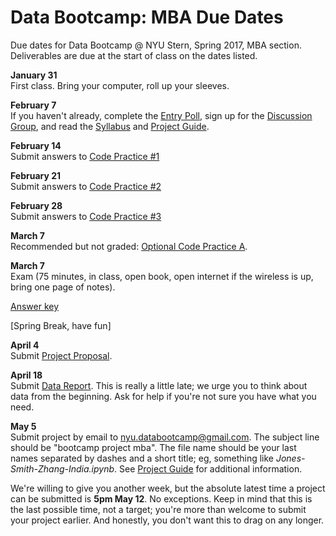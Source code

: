 # Data Bootcamp:  MBA Due Dates

Due dates for Data Bootcamp @ NYU Stern, Spring 2017, MBA section.  Deliverables are due at the start of class on the dates listed.

**January 31** <br> First class.  Bring your computer, roll up your sleeves.

**February 7** <br> If you haven't already, complete the [Entry Poll](https://docs.google.com/forms/d/e/1FAIpQLSdiVdav2f6RFCiopp3MGHZRX6PKR5MA77z2NrFrdXV8eFFgaQ/viewform), sign up for the [Discussion Group](https://piazza.com/nyu/fall2016/econgb2313), and read the [Syllabus](https://github.com/NYUDataBootcamp/Materials/blob/master/Documents/bootcamp_syllabus.pdf) and [Project Guide](https://github.com/NYUDataBootcamp/Materials/blob/master/Documents/bootcamp_project.pdf).

**February 14** <br> Submit answers to [Code Practice #1](https://github.com/NYUDataBootcamp/Materials/blob/master/Documents/bootcamp_practice_1.pdf)

<!---
([answers](http://nyu-databootcamp.s3-us-west-2.amazonaws.com/bootcamp_practice_1_answers.pdf)).
-->

**February 21** <br> Submit answers to [Code Practice #2](https://github.com/NYUDataBootcamp/Materials/blob/master/Documents/bootcamp_practice_2.pdf)
<!---
([answers](http://nyu-databootcamp.s3-us-west-2.amazonaws.com/bootcamp_practice_2_answers.pdf)).
-->

**February 28** <br> Submit answers to [Code Practice #3](https://github.com/NYUDataBootcamp/Materials/blob/master/Documents/bootcamp_practice_3.pdf)

<!---
([answers](http://nyu-databootcamp.s3-us-west-2.amazonaws.com/bootcamp_practice_3_answers.pdf)).
-->

**March 7** <br> Recommended but not graded:  [Optional Code Practice A](https://github.com/NYUDataBootcamp/Materials/blob/master/Code/notebooks/bootcamp_practice_a.ipynb).

**March 7** <br> Exam (75 minutes, in class, open book, open internet if the wireless is up, bring one page of notes).

[Answer key](https://www.dropbox.com/s/1a5e7c2tov42yn2/bootcamp_exam_s17_answers.ipynb?dl=0)

[Spring Break, have fun]

<!--
**March 21** <br> Submit [Revised Project Ideas](https://github.com/NYUDataBootcamp/Materials/blob/master/Documents/bootcamp_project.pdf).
(We're willing to let this slide till April 4.  The point is that you should start thinking
about your project as soon as the exam is over.  But if you want to take another week to think about this, do it.)
-->

<!--
Recommended but not graded:  [Optional Code Practice B](https://github.com/NYUDataBootcamp/Materials/blob/master/Documents/bootcamp_practice_b.pdf).
-->

**April 4** <br> Submit [Project Proposal](https://github.com/NYUDataBootcamp/Materials/blob/master/Documents/bootcamp_project.pdf).

**April 18** <br> Submit [Data Report](https://github.com/NYUDataBootcamp/Materials/blob/master/Documents/bootcamp_project.pdf).  This is really a little late; we urge you to think about data from the beginning. Ask for help if you're not sure you have what you need.

<!--
Recommended but not graded: [Optional Code Practice C](https://github.com/NYUDataBootcamp/Materials/blob/master/Documents/bootcamp_practice_c.pdf).
-->

**May 5** <br> Submit project by email to nyu.databootcamp@gmail.com. The subject line should be "bootcamp project mba".  The file name should be your last names separated by dashes and a short title;  eg, something like *Jones-Smith-Zhang-India.ipynb*. See [Project Guide](https://github.com/NYUDataBootcamp/Materials/blob/master/Documents/bootcamp_project.pdf) for additional information.

We're willing to give you another week, but the absolute latest time a project can be submitted is **5pm May 12**.  No exceptions.  Keep in mind that this is the last possible time, not a target; you're more than welcome to submit your project earlier.  And honestly, you don't want this to drag on any longer.
